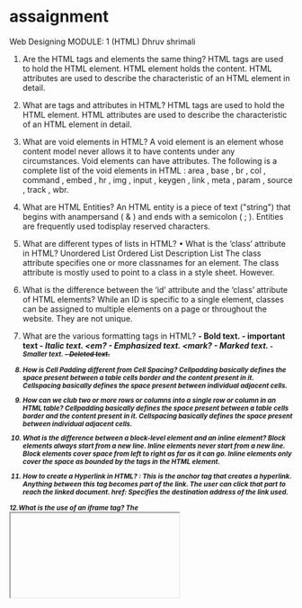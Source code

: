 # assaignment
Web Designing
MODULE: 1 (HTML)
Dhruv shrimali
1. Are the HTML tags and elements the same thing?
HTML tags are used to hold the HTML element. HTML  element holds the content.
HTML attributes are used to describe the characteristic of an HTML element in detail.

2. What are tags and attributes in HTML?
HTML tags are used to hold the HTML element. HTML attributes are used to describe the characteristic of an HTML element in detail.

3. What are void elements in HTML?
A void element is an element whose content model never allows it to have contents under any circumstances. Void elements can have attributes. The following is a complete list of the void elements in HTML : area , base , br , col , command , embed , hr , img , input , keygen , link , meta , param , source , track , wbr.

4. What are HTML Entities?
An HTML entity is a piece of text ("string") that begins with anampersand ( & ) and ends with a semicolon ( ; ). Entities are frequently used todisplay reserved characters.

5. What are different types of lists in HTML? • What is the ‘class’ attribute in HTML?
Unordered List
Ordered List
Description List
The class attribute specifies one or more classnames for an element. The class attribute is mostly used to point to a class in a style sheet. However.

6. What is the difference between the ‘id’ attribute and the ‘class’ attribute of HTML elements?
While an ID is specific to a single element, classes can be assigned to multiple elements on a page or throughout the website. They are not unique.

7. What are the various formatting tags in HTML?
<b> - Bold text.
<strong> - important text
<i> - Italic text.
<em?  - Emphasized text.
<mark? - Marked text.
<small> - Smaller text.
<del> - Deleted text.

8. How is Cell Padding different from Cell Spacing?
Cellpadding basically defines the space present between a table cells border and the content present in it. Cellspacing basically defines the space present between individual adjacent cells.

9. How can we club two or more rows or columns into a single row or column in an HTML table?
Cellpadding basically defines the space present between a table cells border and the content present in it. Cellspacing basically defines the space present between individual adjacent cells.

10. What is the difference between a block-level element and an inline element?
Block elements always start from a new line. Inline elements never start from a new line. Block elements cover space from left to right as far as it can go. Inline elements only cover the space as bounded by the tags in the HTML element.

11. How to create a Hyperlink in HTML?
<a></a>: This is the anchor tag that creates a hyperlink. Anything between this tag becomes part of the link. The user can click that part to reach the linked document. href: Specifies the destination address of the link used.

12.What is the use of an iframe tag?
The <iframe> tag specifies an inline frame. An inline frame is used to embed another document within the current HTML document.

13. What is the u e of a span tag? Explain with example?
The <span> tag is an inline container used to mark up a part of a text, or a part of a document. The <span> tag is easily styled by CSS or manipulated with JavaScript using the class or id attribute.

14. How to insert a picture into a background image of a web page?
The most common &amp; simple way to add background image is using the background image attribute inside the <body> tag. The background attribute which we specified in the <body> tag is not supported in html5.

15. How are active links different from normal links?
Normal links are links which are there on the page and have not  been clicked yet.

16. What are the different tags to separate sections of text?
<br> tag Usually <br> tag is used to separate the line of text. It breaks the current line and conveys the flow to the next line.
<p> tag – This contains the text in the form of a new paragraph.

17.What is SVG?
The SVG file format is a popular tool for displaying two-dimensional graphics, charts, and illustrations on websites.

18.What is difference between HTML and XHTML?
HTML is the standard markup language for creating web pages, while XHTML is a stricter and more standardized version of HTML. Both HTML and XHTML include a wide range of features, such as support for multimedia, styling, and scripting.

19.What are logical and physical tags in HTML?
Physical and Logical tags are used in HTML for better visibility and understanding of the text by the user on the web page. However, both tags differ from each other as suggested by their names.

20.What are the new tags added in HTML5?
audio.
canvas.
command.
datalist.

21. How to embed audio and video in a webpage?
The HTML5 <audio> and <video> tags make it simple to add media to a website. You need to set src attribute to identify the media source and include a controls attribute so the user can play and pause the media.

22.Semantic element in HTML5?
Semantic HTML elements are those that clearly describe their meaning in a human- and machine-readable way. Elements such as <header> ,<footer> and <article> are all considered semantic because they accurately describe the purpose of the element and the type of content that is to a website. You need to set src attribute to identify the media source and include a controls attribute so the user can play and pause the media.

22.Semantic element in HTML5?
Semantic HTML elements are those that clearly describe their meaning in a human- and machine-readable way. Elements such as <header> <footer> <article> are all considered semantic
because they accurately describe the purpose of the element and the type of content that is inside them.

23. Canvas and SVG tags.
The<canvas> element is a container for graphics. SVG gives better performance with smaller number of objects or larger surface. Canvas gives better performance with smaller surface or larger number of objects. SVG is vector based and composed of shapes.


